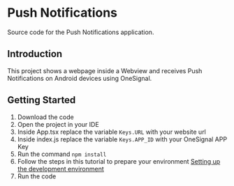 Push Notifications
==================================

Source code for the Push Notifications application.

Introduction
------------

This project shows a webpage inside a Webview and receives Push Notifications on Android devices using OneSignal.


Getting Started
---------------

1. Download the code
2. Open the project in your IDE
3. Inside App.tsx replace the variable `Keys.URL` with your website url
4. Inside index.js replace the variable `Keys.APP_ID` with your OneSignal APP Key
5. Run the command `npm install`
6. Follow the steps in this tutorial to prepare your environment [Setting up the development environment](https://reactnative.dev/docs/environment-setup)
7. Run the code
